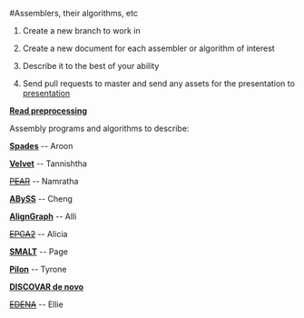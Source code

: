 #Assemblers, their algorithms, etc 

1. Create a new branch to work in 

2. Create a new document for each assembler or algorithm of interest 

3. Describe it to the best of your ability 

4. Send pull requests to master and send any assets for the presentation 
to [presentation](https://github.com/biol7210-genomes/presentation) 

**[Read preprocessing](/reads_preprocessing.md)**


Assembly programs and algorithms to describe: 

**[Spades](/spades.md)** -- Aroon

**[Velvet](/Velvet.md)** -- Tannishtha

~~[PEAR](/PEAR.md)~~ -- Namratha

**[ABySS](/ABySS.md)** -- Cheng

**[AlignGraph](/AlignGraph.md)** -- Alli

~~[EPGA2](/EPGA2.md)~~ -- Alicia 

**[SMALT](/SMALT.md)** -- Page

**[Pilon](/pilon.md)** -- Tyrone

**[DISCOVAR de novo](/DISCOVAR_de_novo.md)**

~~[EDENA](/EDENA.md)~~ -- Ellie

